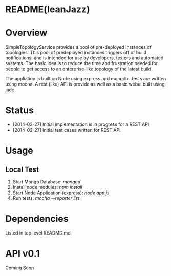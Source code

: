 README(leanJazz) 
================

Overview 
========
SimpleTopologyService provides a pool of pre-deployed instances of topologies.  This pool of predeployed instances triggers off of build notifications, and is intended for use by developers, testers and automated systems.  The basic idea is to reduce the time and frustration needed for people to get access to an enterprise-like topology of the latest build.  

The appliation is built on Node using express and mongdb. Tests are written using mocha.  A rest (like) API is provide as well as a basic webui built using jade.  

Status 
======
   * [2014-02-27] Initial implementation is in progress for a REST API 
   * [2014-02-27] Initial test cases written for REST API 

Usage 
=====
Local Test 
----------
   1. Start Mongo Database: *mongod* 
   2. Install node modules: *npm install* 
   3. Start Node Application (express): *node app.js* 
   4. Run tests: *mocha --reporter list*

Dependencies  
============
Listed in top level READMD.md 

API v0.1
======== 
Coming Soon 
